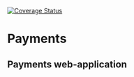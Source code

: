 [![Coverage Status](https://coveralls.io/repos/github/brest-java-course-summer-2019/gorichev-mikhail/badge.svg?branch=master)](https://coveralls.io/github/brest-java-course-summer-2019/gorichev-mikhail?branch=master)

Payments 
==

Payments web-application
--
